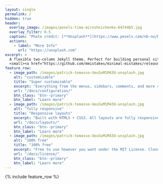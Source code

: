 ```yaml
---
layout: single
permalink: /
hidden: true
header:
  overlay_image: /images/pexels-tima-miroshnichenko-6474465.jpg
  overlay_filter: 0.5
  caption: "Photo credit: [**Unsplash**](https://www.pexels.com/nb-no/bilde/rom-maling-gra-malings-rulle-6474465/)"
  actions:
    - label: "More Info"
      url: "https://unsplash.com"
excerpt: >
  A flexible two-column Jekyll theme. Perfect for building personal sites, blogs, and portfolios.<br />
  <small><a href="https://github.com/mmistakes/minimal-mistakes/releases/tag/4.24.0">Latest release v4.24.0</a></small>
feature_row:
  - image_path: /images/patrick-tomasso-UeuSuM1M43U-unsplash.jpg
    alt: "customizable"
    title: "Super customizable"
    excerpt: "Everything from the menus, sidebars, comments, and more can be configured or set with YAML Front Matter."
    url: "/docs/configuration/"
    btn_class: "btn--primary"
    btn_label: "Learn more"
  - image_path: /images/patrick-tomasso-UeuSuM1M43U-unsplash.jpg
    alt: "fully responsive"
    title: "Responsive layouts"
    excerpt: "Built with HTML5 + CSS3. All layouts are fully responsive with helpers to augment your content."
    url: "/docs/layouts/"
    btn_class: "btn--primary"
    btn_label: "Learn more"
  - image_path: /images/patrick-tomasso-UeuSuM1M43U-unsplash.jpg
    alt: "100% free"
    title: "100% free"
    excerpt: "Free to use however you want under the MIT License. Clone it, fork it, customize it... whatever!"
    url: "/docs/license/"
    btn_class: "btn--primary"
    btn_label: "Learn more"      
---
```


{% include feature_row %}
